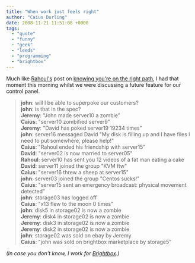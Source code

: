 ```yaml
---
title: "When work just feels right"
author: "Caius Durling"
date: 2008-11-21 11:51:08 +0000
tags:
  - "quote"
  - "funny"
  - "geek"
  - "leeds"
  - "programming"
  - "brightbox"
---
```


Much like [Rahoul's][baz] post on [knowing you're on the right path][baz-post], I had that moment this morning whilst we were discussing a future feature for our control panel.

[baz]: http://www.3hv.co.uk/ "3hv"
[baz-post]: http://www.3hv.co.uk/blog/2008/10/16/working-for-brightbox/ "Working for Brightbox"
[bb]: http://www.brightbox.co.uk/

> **john**: will I be able to superpoke our customers?  
> **john**: is that in the spec?  
> **Jeremy**: "John made server10 a zombie"  
> **Caius**: "server10 zombified server9"  
> **Jeremy**: "David has poked server19 19234 times"  
> **john**: server16 messaged David "My disk is filling up and I have files I need to put somewhere, please help!"  
> **Caius**: "Rahoul ended his friendship with server15"  
> **David**: "server02 is now married to server05"  
> **Rahoul**: server10 has sent you 12 videos of a fat man eating a cake  
> **David**: server11 joined the group "KVM ftw"  
> **Caius**: "server16 threw a sheep at server15"  
> **john**: server03 joined the group "Centos sucks!"  
> **Caius**: "server15 sent an emergency broadcast: physical movement detected"  
> **john**: storage03 has logged off  
> **Caius**: "x13 flew to the moon 0 times"  
> **john**: disk5 in storage02 is now a zombie  
> **Jeremy**: disk4 in storage02 is now a zombie  
> **Jeremy**: disk3 in storage02 is now a zombie  
> **Jeremy**: disk2 in storage02 is now a zombie  
> **john**: storage02 was sold on ebay by Jeremy  
> **Caius**: "john was sold on brightbox marketplace by storage5"  

*(In case you don't know, I work for [Brightbox][bb].)*
